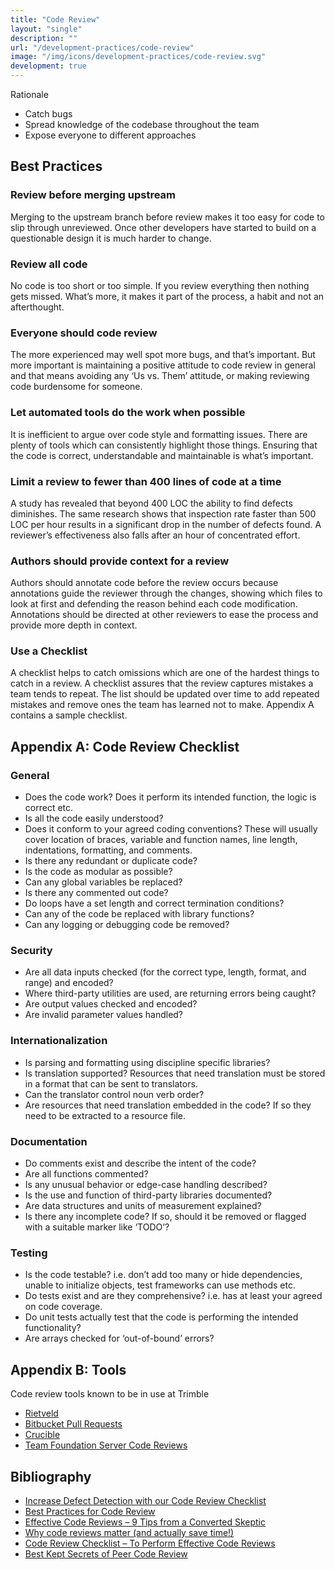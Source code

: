 ```yaml
---
title: "Code Review"
layout: "single"
description: ""
url: "/development-practices/code-review"
image: "/img/icons/development-practices/code-review.svg"
development: true
---
```


Rationale

- Catch bugs
- Spread knowledge of the codebase throughout the team
- Expose everyone to different approaches

## Best Practices

### Review before merging upstream

Merging to the upstream branch before review makes it too easy for code to slip through unreviewed. Once other developers have started to build on a questionable design it is much harder to change.

### Review all code

No code is too short or too simple. If you review everything then nothing gets missed. What’s more, it makes it part of the process, a habit and not an afterthought.

### Everyone should code review

The more experienced may well spot more bugs, and that’s important. But more important is maintaining a positive attitude to code review in general and that means avoiding any ‘Us vs. Them’ attitude, or making reviewing code burdensome for someone.

### Let automated tools do the work when possible

It is inefficient to argue over code style and formatting issues. There are plenty of tools which can consistently highlight those things. Ensuring that the code is correct, understandable and maintainable is what’s important.

### Limit a review to fewer than 400 lines of code at a time

A study has revealed that beyond 400 LOC the ability to find defects diminishes. The same research shows that inspection rate faster than 500 LOC per hour results in a significant drop in the number of defects found. A reviewer’s effectiveness also falls after an hour of concentrated effort.

### Authors should provide context for a review

Authors should annotate code before the review occurs because annotations guide the reviewer through the changes, showing which files to look at first and defending the reason behind each code modification. Annotations should be directed at other reviewers to ease the process and provide more depth in context.

### Use a Checklist

A checklist helps to catch omissions which are one of the hardest things to catch in a review. A checklist assures that the review captures mistakes a team tends to repeat. The list should be updated over time to add repeated mistakes and remove ones the team has learned not to make. Appendix A contains a sample checklist.

## Appendix A: Code Review Checklist

### General

- Does the code work? Does it perform its intended function, the logic is correct etc.
- Is all the code easily understood?
- Does it conform to your agreed coding conventions? These will usually cover location of braces, variable and function names, line length, indentations, formatting, and comments.
- Is there any redundant or duplicate code?
- Is the code as modular as possible?
- Can any global variables be replaced?
- Is there any commented out code?
- Do loops have a set length and correct termination conditions?
- Can any of the code be replaced with library functions?
- Can any logging or debugging code be removed?

### Security

- Are all data inputs checked (for the correct type, length, format, and range) and encoded?
- Where third-party utilities are used, are returning errors being caught?
- Are output values checked and encoded?
- Are invalid parameter values handled?

### Internationalization

- Is parsing and formatting using discipline specific libraries?
- Is translation supported? Resources that need translation must be stored in a format that can be sent to translators.
- Can the translator control noun verb order?
- Are resources that need translation embedded in the code? If so they need to be extracted to a resource file.

### Documentation

- Do comments exist and describe the intent of the code?
- Are all functions commented?
- Is any unusual behavior or edge-case handling described?
- Is the use and function of third-party libraries documented?
- Are data structures and units of measurement explained?
- Is there any incomplete code? If so, should it be removed or flagged with a suitable marker like ‘TODO’?

### Testing

- Is the code testable? i.e. don’t add too many or hide dependencies, unable to initialize objects, test frameworks can use methods etc.
- Do tests exist and are they comprehensive? i.e. has at least your agreed on code coverage.
- Do unit tests actually test that the code is performing the intended functionality?
- Are arrays checked for ‘out-of-bound’ errors?

## Appendix B: Tools

Code review tools known to be in use at Trimble

- [Rietveld](https://github.com/rietveld-codereview/rietveld/wiki)
- [Bitbucket Pull Requests](https://confluence.atlassian.com/bitbucketserver0414/using-pull-requests-in-bitbucket-server-895367664.html)
- [Crucible](https://www.atlassian.com/software/crucible)
- [Team Foundation Server Code Reviews](https://docs.microsoft.com/azure/devops/repos/tfvc/get-code-reviewed-vs?view=azure-devops)

## Bibliography

- [Increase Defect Detection with our Code Review Checklist](https://web.archive.org/web/20180219163514/blog.fogcreek.com/increase-defect-detection-with-our-code-review-checklist-example/)
- [Best Practices for Code Review](https://smartbear.com/learn/code-review/best-practices-for-peer-code-review/)
- [Effective Code Reviews – 9 Tips from a Converted Skeptic](https://web.archive.org/web/20180313140443/https://blog.fogcreek.com/effective-code-reviews-9-tips-from-a-converted-skeptic/)
- [Why code reviews matter (and actually save time!)](https://www.atlassian.com/agile/code-reviews)
- [Code Review Checklist – To Perform Effective Code Reviews](http://www.evoketechnologies.com/blog/code-review-checklist-perform-effective-code-reviews/)
- [Best Kept Secrets of Peer Code Review](https://smartbear.com/resources/ebooks/best-kept-secrets-of-code-review/)
